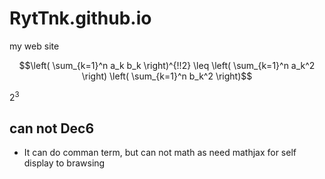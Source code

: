 # RytTnk.github.io
my web site

```math
\left( \sum_{k=1}^n a_k b_k \right)^{!!2} \leq
\left( \sum_{k=1}^n a_k^2 \right) \left( \sum_{k=1}^n b_k^2 \right)
```

$2^3$ 

## can not Dec6
- It can do comman term, but can not math as need mathjax for self display to brawsing 
